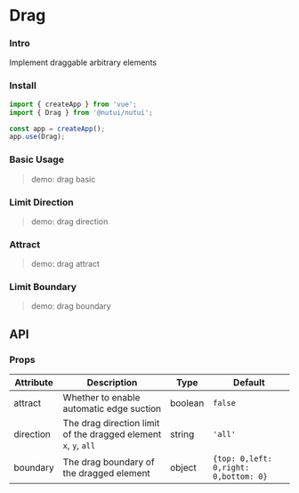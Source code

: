 # Drag

### Intro

Implement draggable arbitrary elements

### Install

```js
import { createApp } from 'vue';
import { Drag } from '@nutui/nutui';

const app = createApp();
app.use(Drag);
```

### Basic Usage

> demo: drag basic

### Limit Direction

> demo: drag direction

### Attract

> demo: drag attract

### Limit Boundary

> demo: drag boundary

## API

### Props

| Attribute | Description | Type | Default |
| --- | --- | --- | --- |
| attract | Whether to enable automatic edge suction | boolean | `false` |
| direction | The drag direction limit of the dragged element `x`, `y`, `all` | string | `'all' ` |
| boundary | The drag boundary of the dragged element | object | `{top: 0,left: 0,right: 0,bottom: 0}` |
